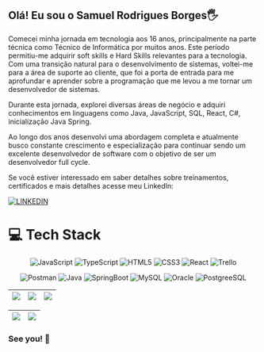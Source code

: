 
## Olá! Eu sou o Samuel Rodrigues Borges🖐

Comecei minha jornada em tecnologia aos 16 anos, principalmente na parte técnica como Técnico de Informática por muitos anos.
Este período permitiu-me adquirir soft skills e Hard Skills relevantes para a tecnologia.
Com uma transição natural para o desenvolvimento de sistemas, voltei-me para a área de suporte ao cliente, que foi a porta de entrada para me aprofundar e aprender sobre a programação que me levou a me tornar um desenvolvedor de sistemas.

Durante esta jornada, explorei diversas áreas de negócio e adquiri conhecimentos em linguagens como
Java, JavaScript, SQL, React, C#, inicialização Java Spring.

Ao longo dos anos desenvolvi uma abordagem completa e atualmente busco constante crescimento e especialização para continuar sendo um excelente desenvolvedor de software com o objetivo de ser um desenvolvedor full cycle.

Se você estiver interessado em saber detalhes sobre treinamentos, certificados e mais detalhes acesse meu LinkedIn:

[![LINKEDIN](https://img.shields.io/badge/LinkedIn-0077B5?style=for-the-badge&logo=linkedin&logoColor=white)](https://www.linkedin.com/in/samuel-rodrigues-borges-585178166/)

# 💻 Tech Stack

<div align="center">
  
![JavaScript](https://img.shields.io/badge/javascript-%23323330.svg?style=for-the-badge&logo=javascript&logoColor=%23F7DF1E) 
![TypeScript](https://img.shields.io/badge/typescript-%23007ACC.svg?style=for-the-badge&logo=typescript&logoColor=white) 
![HTML5](https://img.shields.io/badge/html5-%23E34F26.svg?style=for-the-badge&logo=html5&logoColor=white) 
![CSS3](https://img.shields.io/badge/css3-%231572B6.svg?style=for-the-badge&logo=css3&logoColor=white) 
![React](https://img.shields.io/badge/react-%2320232a.svg?style=for-the-badge&logo=react&logoColor=%2361DAFB) 
![Trello](https://img.shields.io/badge/Trello-%23026AA7.svg?style=for-the-badge&logo=Trello&logoColor=white) 

![Postman](https://img.shields.io/badge/Postman-FF6C37?style=for-the-badge&logo=postman&logoColor=white)
![Java](https://img.shields.io/badge/Java-ED8B00?style=for-the-badge&logo=openjdk&logoColor=white)
![SpringBoot](https://img.shields.io/badge/SpringBoot-6DB33F?style=flat-square&logo=Spring&logoColor=white)
![MySQL](https://img.shields.io/badge/MySQL-00000F?style=for-the-badge&logo=mysql&logoColor=white)
![Oracle](https://img.shields.io/badge/Oracle-F80000?style=for-the-badge&logo=Oracle&logoColor=white)
![PostgreeSQL](https://img.shields.io/badge/PostgreSQL-316192?style=for-the-badge&logo=postgresql&logoColor=white)

</div>


| ![](http://github-profile-summary-cards.vercel.app/api/cards/stats?username=sammy192&theme=dracula) | ![](http://github-profile-summary-cards.vercel.app/api/cards/repos-per-language?username=sammy192&hide=Html&theme=dracula) | ![](http://github-profile-summary-cards.vercel.app/api/cards/most-commit-language?username=sammy192&theme=dracula) |
| :-: | :-: | :-: |

| ![](http://github-profile-summary-cards.vercel.app/api/cards/profile-details?username=sammy192&theme=dracula) | ![](https://github-readme-streak-stats.herokuapp.com/?user=sammy192&theme=dracula&hide_border=true&date_format=M%20j%5B%2C%20Y%5D&background=1A1B27&stroke=35AFA3&ring=BF91F3&fire=BF91F3&currStreakNum=BF91F3&sideNums=BF91F3&currStreakLabel=BF91F3&sideLabels=BF91F3&dates=35AFA3) |
| :-: | :-: |



### See you! 👋

<!--
**Sammy192/Sammy192** is a ✨ _special_ ✨ repository because its `README.md` (this file) appears on your GitHub profile.

Here are some ideas to get you started:

- 🔭 I’m currently working on ...
- 🌱 I’m currently learning ...
- 👯 I’m looking to collaborate on ...
- 🤔 I’m looking for help with ...
- 💬 Ask me about ...
- 📫 How to reach me: ...
- 😄 Pronouns: ...
- ⚡ Fun fact: ...
-->
